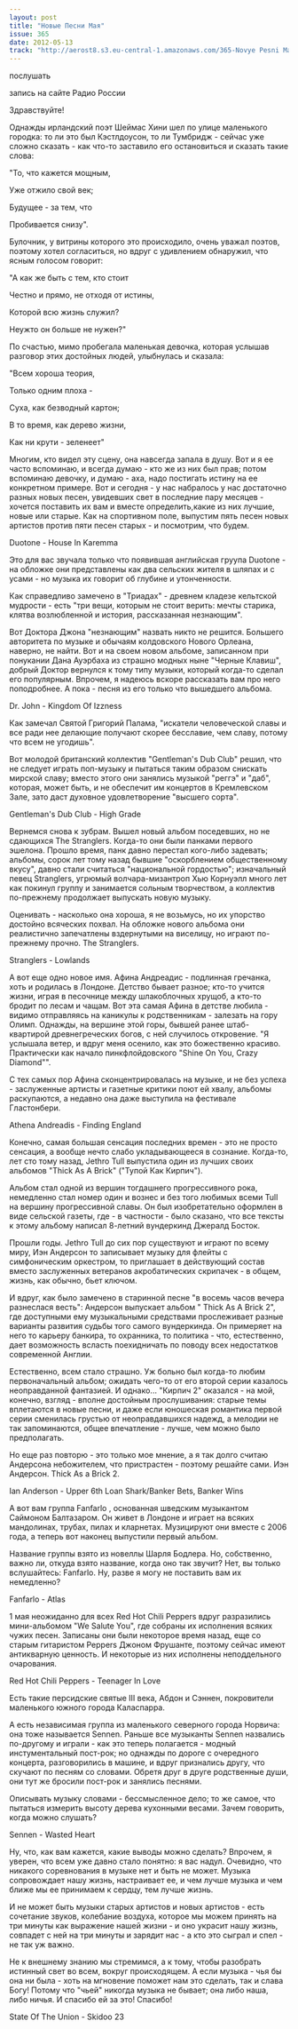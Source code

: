 ```yaml
---
layout: post
title: "Новые Песни Мая"
issue: 365
date: 2012-05-13
track: "http://aerost8.s3.eu-central-1.amazonaws.com/365-Novye Pesni Maja.mp3"
---
```


послушать

запись на сайте Радио России

Здравствуйте!

Однажды ирландский поэт Шеймас Хини шел по улице маленького городка: то ли это был Кэстлдоусон, то ли Тумбридж - сейчас уже сложно сказать - как что-то заставило его остановиться и сказать такие слова:

"То, что кажется мощным,

Уже отжило свой век;

Будущее - за тем, что

Пробивается снизу".

Булочник, у витрины которого это происходило, очень уважал поэтов, поэтому хотел согласиться, но вдруг с удивлением обнаружил, что ясным голосом говорит:

"А как же быть с тем, кто стоит

Честно и прямо, не отходя от истины,

Которой всю жизнь служил?

Неужто он больше не нужен?"

По счастью, мимо пробегала маленькая девочка, которая услышав разговор этих достойных людей, улыбнулась и сказала:

"Всем хороша теория,

Только одним плоха -

Суха, как безводный картон;

В то время, как дерево жизни,

Как ни крути - зеленеет"

Многим, кто видел эту сцену, она навсегда запала в душу. Вот и я ее часто вспоминаю, и всегда думаю - кто же из них был прав; потом вспоминаю девочку, и думаю - аха, надо постигать истину на ее конкретном примере. Вот и сегодня - у нас набралось у нас достаточно разных новых песен, увидевших свет в последние пару месяцев - хочется поставить их вам и вместе определить,какие из них лучшие, новые или старые. Как на спортивном поле, выпустим пять песен новых артистов против пяти песен старых - и посмотрим, что будем.

Duotone - House In Karemma

Это для вас звучала только что появившая английская груупа Duotone - на обложке они представлены как два сельских жителя в шляпах и с усами - но музыка их говорит об глубине и утонченности.

Как справедливо замечено в "Триадах" - древнем кладезе кельтской мудрости - есть "три вещи, которым не стоит верить: мечты старика, клятва возлюбленной и история, рассказанная незнающим".

Вот Доктора Джона "незнающим" назвать никто не решится. Большего авторитета по музыке и обычаям колдовского Нового Орлеана, наверно, не найти. Вот и на своем новом альбоме, записанном при понукании Дана Ауэрбаха из страшно модных ныне "Черные Клавиш", добрый Доктор вернулся к тому типу музыки, который когда-то сделал его популярным. Впрочем, я надеюсь вскоре рассказать вам про него поподробнее. А пока - песня из его только что вышедшего альбома.

Dr. John - Kingdom Of Izzness

Как замечал Святой Григорий Палама, "искатели человеческой славы и все ради нее делающие получают скорее бесславие, чем славу, потому что всем не угодишь".

Вот молодой британский коллектив "Gentleman's Dub Club" решил, что не следует играть поп-музыку и пытаться таким образом снискать мирской славу; вместо этого они занялись музыкой "реггэ" и "даб", которая, может быть, и не обеспечит им концертов в Кремлевском Зале, зато даст духовное удовлетворение "высшего сорта".

Gentleman's Dub Club - High Grade

Вернемся снова к зубрам. Вышел новый альбом поседевших, но не сдающихся The Stranglers. Когда-то они были панками первого эшелона. Прошло время, панк давно перестал кого-либо задевать; альбомы, сорок лет тому назад бывшие "оскорблением общественному вкусу", давно стали считаться "национальной гордостью"; изначальный певец Stranglers, угрюмый волчара-мизантроп Хью Корнуэлл много лет как покинул группу и занимается сольным творчеством, а коллектив по-прежнему продолжает выпускать новую музыку.

Оценивать - насколько она хороша, я не возьмусь, но их упорство достойно всяческих похвал. На обложке нового альбома они реалистично запечатлены вздернутыми на виселицу, но играют по-прежнему прочно. The Stranglers.

Stranglers - Lowlands

А вот еще одно новое имя. Афина Андреадис - подлинная гречанка, хоть и родилась в Лондоне. Детство бывает разное; кто-то учится жизни, играя в песочнице между шлакоблочных хрущоб, а кто-то бродит по лесам и чащам. Вот эта самая Афина в детстве любила - видимо отправляясь на каникулы к родственникам - залезать на гору Олимп. Однажды, на вершине этой горы, бывшей ранее штаб-квартирой древнегреческих богов, с ней случилось откровение. "Я услышала ветер, и вдруг меня осенило, как это божественно красиво. Практически как начало пинкфлойдовского "Shine On You, Crazy Diamond"".

С тех самых пор Афина сконцентрировалась на музыке, и не без успеха - заслуженные артисты и газетные критики поют ей хвалу, альбомы раскупаются, а недавно она даже выступила на фестивале Гластонбери.

Athena Andreadis - Finding England

Конечно, самая большая сенсация последних времен - это не просто сенсация, а вообще нечто слабо укладывающееся в сознание. Когда-то, лет сто тому назад, Jethro Tull выпустила один из лучших своих альбомов "Thick As A Brick" ("Тупой Как Кирпич").

Альбом стал одной из вершин тогдашнего прогрессивного рока, немедленно стал номер один и вознес и без того любимых всеми Tull на вершину прогрессивной славы. Он был изобретательно оформлен в виде сельской газеты, где - в частности - было сказано, что все тексты к этому альбому написал 8-летний вундеркинд Джералд Босток.

Прошли годы. Jethro Tull до сих пор существуют и играют по всему миру, Иэн Андерсон то записывает музыку для флейты с симфоническим оркестром, то приглашает в действующий состав вместо заслуженных ветеранов акробатических скрипачек - в общем, жизнь, как обычно, бьет ключом.

И вдруг, как было замечено в старинной песне "в восемь часов вечера разнеслася весть": Андерсон выпускает альбом " Thick As A Brick 2", где доступными ему музыкальными средствами прослеживает разные варианты развития судьбы того самого вундеркинда. Он примеряет на него то карьеру банкира, то охранника, то политика - что, естественно, дает возможность всласть поехидничать по поводу всех недостатков современной Англии.

Естественно, всем стало страшно. Уж больно был когда-то любим первоначальный альбом; ожидать чего-то от его второй серии казалось неоправданной фантазией. И однако... "Кирпич 2" оказался - на мой, конечно, взгляд - вполне достойным прослушивания: старые темы вплетаются в новые песни, и даже если юношеская романтика первой серии сменилась грустью от неоправдавшихся надежд, а мелодии не так запоминаются, общее впечатление - лучше, чем можно было предполагать.

Но еще раз повторю - это только мое мнение, а я так долго считаю Андерсона небожителем, что пристрастен - поэтому решайте сами. Иэн Андерсон. Thick As a Brick 2.

Ian Anderson - Upper 6th Loan Shark/Banker Bets, Banker Wins

А вот вам группа Fanfarlo , основанная шведским музыкантом Саймоном Балтазаром. Он живет в Лондоне и играет на всяких мандолинах, трубах, пилах и кларнетах. Музицируют они вместе с 2006 года, а теперь вот наконец выпустили первый альбом.

Название группы взято из новеллы Шарля Бодлера. Но, собственно, важно ли, откуда взято название, когда оно так звучит? Нет, вы только вслушайтесь: Fanfarlo. Ну, разве я могу не поставить вам их немедленно?

Fanfarlo - Atlas

1 мая неожиданно для всех Red Hot Chili Peppers вдруг разразились мини-альбомом "We Salute You", где собраны их исполнения всяких чужих песен. Записаны они были некоторое время назад, еще со старым гитаристом Peppers Джоном Фрушанте, поэтому сейчас имеют антикварную ценность. И некоторые из них исполнены неподдельного очарования.

Red Hot Chili Peppers - Teenager In Love

Есть такие персидские святые III века, Абдон и Сэннен, покровители маленького южного города Каласпарра.

А есть независимая группа из маленького северного города Норвича: она тоже называется Sennen. Раньше все музыканты Sennen назвались по-другому и играли - как это теперь полагается - модный инстументальный пост-рок; но однажды по дороге с очередного концерта, разговорились в машине, и вдруг признались другу, что скучают по песням со словами. Обретя друг в друге родственные души, они тут же бросили пост-рок и занялись песнями.

Описывать музыку словами - бессмысленное дело; то же самое, что пытаться измерить высоту дерева кухонными весами. Зачем говорить, когда можно слушать?

Sennen - Wasted Heart

Ну, что, как вам кажется, какие выводы можно сделать? Впрочем, я уверен, что всем уже давно стало понятно: я вас надул. Очевидно, что никакого соревнования в музыке нет и быть не может. Музыка сопровождает нашу жизнь, настраивает ее, и чем лучше музыка и чем ближе мы ее принимаем к сердцу, тем лучше жизнь.

И не может быть музыки старых артистов и новых артистов - есть сочетание звуков, колебание воздуха, которое мы можем принять на три минуты как выражение нашей жизни - и оно украсит нашу жизнь, совпадет с ней на три минуты и зарядит нас - а кто это сыграл и спел - не так уж важно.

Не к внешнему знанию мы стремимся, а к тому, чтобы разобрать истинный свет во всем, вокруг происходящем. А если музыка - чья бы она ни была - хоть на мгновение поможет нам это сделать, так и слава Богу! Потому что "чьей" никогда музыка не бывает; она либо наша, либо ничья. И спасибо ей за это! Спасибо!

State Of The Union - Skidoo 23
